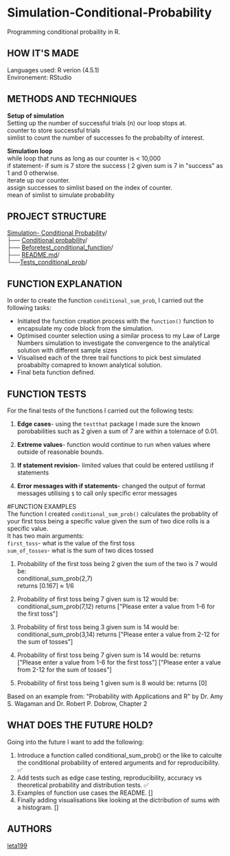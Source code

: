 # Simulation-Conditional-Probability

Programming conditional probaility in R.   

## HOW IT'S MADE 
Languages used: R verion (4.5.1)    
Environement: RStudio

## METHODS AND TECHNIQUES  
**Setup of simulation**   
Setting up the number of successful trials (n) our loop stops at.  
counter to store successful trials   
simlist to count the number of successes fo the probabilty of interest. 

**Simulation loop**  
while loop that runs  as long as our counter is < 10,000  
if statement- if sum is 7 store  the success ( 2 given sum is 7 in "success" as 1 and 0 otherwise.   
iterate up our counter.     
assign successes to simlist based on the index of counter.   
mean of simlist to simulate probability 

## PROJECT STRUCTURE      
[Simulation- Conditional Probability](https://github.com/leta199/Simulation-Conditional-Probability)/  
├── [Conditional probability](https://github.com/leta199/Simulation-Conditional-Probability/blob/main/Conditional%20probability.r)/   
├── [Beforetest_conditional_function](https://github.com/leta199/Simulation-Conditional-Probability/blob/main/Beforetests_conditional_function.r)/  
├── [README.md](https://github.com/leta199/Simulation-Conditional-Probability/blob/main/README.md)/    
└──[Tests_conditional_prob](https://github.com/leta199/Simulation-Conditional-Probability/blob/main/Tests_conditional_prob.r)/

## FUNCTION EXPLANATION

In order to create the function `conditional_sum_prob`, I carried out the following tasks:

- Initiated the function creation process with the `function()` function to encapsulate my code block from the simulation.
- Optimised counter selection using a similar process to my Law of Large Numbers simulation to investigate the convergence to the analytical solution with different sample sizes
- Visualised each of the three trail functions to pick best simulated proababilty comapred to known analytical solution.
- Final beta function defined.

## FUNCTION TESTS 
For the final tests of the functions I carried out the following tests:   
1) **Edge cases**- using the `testthat` package I made sure the known porobabilities such as 2 given a sum of 7 are within a tolernace of 0.01. 

2) **Extreme values**- function would continue to run when values where outside of reasonable bounds.   

3) **If statement revision**- limited values that could be entered ustilisng if statements   

4) **Error messages with if statements**- changed the output of format messages utilising `$` to call only specific error messages

#FUNCTION EXAMPLES  
The function I created `conditional_sum_prob()` calculates the probablity of your first toss being a specific value given the sum of two dice rolls is a specific value.  
It has two main arguments:  
`first_toss`- what is the value of the first toss   
`sum_of_tosses`- what is the sum of two dices tossed   

1) Probability of the first toss being 2 given the sum of the two is 7 would be:  
conditional_sum_prob(2,7)   
returns [0.167] ≈ 1/6 

2) Probability of first toss being 7 given sum is 12 would be:
conditional_sum_prob(7,12)
returns  ["Please enter a value from 1-6 for the first toss"]

3) Probability of first toss being 3 given sum is 14 would be:
conditional_sum_prob(3,14)
returns ["Please enter a value from 2-12 for the sum of tosses"]

4) Probability of first toss being 7 given sum is 14 would be:
returns  ["Please enter a value from 1-6 for the first toss"]
         ["Please enter a value from 2-12 for the sum of tosses"]
5) Probability of first toss being 1 given sum is 8 would be:
returns [0] 
   
Based on an example from:
"Probability with Applications and R" by Dr. Amy S. Wagaman and Dr. Robert P. Dobrow, Chapter 2

## WHAT DOES THE FUTURE HOLD?  
 Going into the future I want to add the following:  
 1) Introduce a function called conditional_sum_prob() or the like to calculte the conditional probability of entered arguments and for reproducibility.  ✅
 2) Add tests such as edge case testing, reproducibility, accuracy vs theoretical probability and distribution tests. ✅
 3) Examples of function use cases the README. []  
 4) Finally adding visualisations like looking at the dictribution of sums with a histogram. []

## AUTHORS   
[leta199](https://github.com/leta199)  


